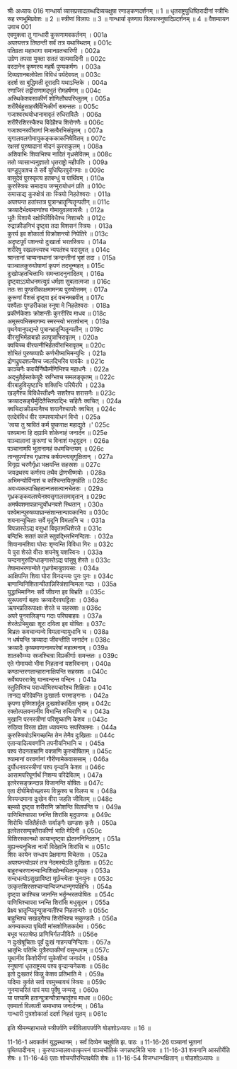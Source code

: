 श्रीः
अध्यायः 016
गान्धार्या व्यासप्रसादलब्धदिव्यचक्षुषा रणाङ्कणदर्शनम् ॥ 1 ॥ धृतराष्ट्रयुधिष्ठिरादीनां स्त्रीभिः सह रणभूमिप्रवेशः ॥ 2 ॥ स्त्रीणां विलापः ॥ 3 ॥ गान्धार्या कृष्णाय विलपत्स्नुषादिप्रदर्शनम् ॥ 4 ॥
वैशम्पायन उवाच 	001  
एवमुक्त्वा तु गान्धारी कुरूणामवकर्तनम् ।	001a  
अपश्यत्तत्र तिष्ठन्ती सर्वं तत्र यथास्थितम् ॥	001c  
पतिव्रता महाभागा समानव्रतचारिणी ।	002a  
उग्रेण तपसा युक्ता सततं सत्यवादिनी ॥	002c  
वरदानेन कृष्णस्य महर्षेः पुण्यकर्मणः ।	003a  
दिव्यज्ञानबलोपेता विविधं पर्यदेवयत् ॥	003c  
ददर्श सा बुद्धिमती दूरादपि यथाऽन्तिके ।	004a  
रणाजिरं तद्वीराणामद्भुतं रोमहर्षणम् ॥	004c  
अस्थिकेशवसाकीर्णं शोणितौघपरिप्लुतम् ।	005a  
शरीरैर्बहुसाहस्रैर्विनिकीर्णं समन्ततः ॥	005c  
गजाश्वरथयोधानामावृतं रुधिराविलैः ।	006a  
शरीरैरशिरस्कैश्च विदेहैश्च शिरोगणैः ॥	006c  
गजाश्वनरवीराणां निःसत्वैरभिसंवृतम् ।	007a  
सृगालवलगोमायुकङ्ककाकनिषेवितम् ॥	007c  
रक्षसां पुरुषादानां मोदनं कुरराकुलम् ।	008a  
अशिवाभिः शिवाभिश्च नादितं गृध्रसेवितम् ॥	008c  
ततो व्यासाभ्यनुज्ञातो धृतराष्ट्रो महीपतिः ।	009a  
पाण्डुपुत्राश्च ते सर्वे युधिष्ठिरपुरोगमाः ॥	009c  
वासुदेवं पुरस्कृत्य हतबन्धुं च पार्थिवम् ।	010a  
कुरुस्त्रियः समादाय जग्मुरायोधनं प्रति ॥	010c  
समासाद्य कुरुक्षेत्रं ताः स्त्रियो निहतेश्वराः ।	011a  
अपश्यन्त हतांस्तत्र पुत्रान्भ्रातॄन्पितॄन्पतीन् ॥	011c  
क्रव्यादैर्भक्ष्यमाणांश्च गोमायुवलवायसैः ।	012a  
भूतैः पिशाचै रक्षोभिर्विविधैश्च निशाचरैः ॥	012c  
रुद्राक्रीडनिभं दृष्ट्वा तदा विशसनं स्त्रियः ।	013a  
कुरर्य इव शोकार्ता विक्रोशन्त्यो निपेतिरे ॥	013c  
अदृष्टपूर्वं पशन्त्यो दुःखार्ता भरतस्त्रियः ।	014a  
शरीरेषु स्खलन्त्यश्च न्यपतंश्च परासुवत् ॥	014c  
श्रान्तानां चाप्यनाथानां क्रन्दन्तीनां भृशं तदा ।	015a  
पाञ्चालकुरुयोषाणां कृपणं तदभून्महत् ॥	015c  
दुःखोपहतचित्ताभिः समन्तादनुनादितम् ।	016a  
दृष्ट्वाऽऽयोधनमत्युग्रं धर्मज्ञा सुबलात्मजा ॥	016c  
ततः सा पुण्डरीकाक्षमामन्त्र्य पुरुषोत्तमम् ।	017a  
कुरूणां वैशसं दृष्ट्वा इदं वचनमब्रवीत् ॥	017c  
पश्यैताः पुण्डरीकाक्ष स्नुषा मे निहतेश्वराः ।	018a  
प्रकीर्णकेशाः क्रोशन्तीः कुररीरिव माधव ॥	018c  
अमूस्त्वभिसमागम्य स्मरन्त्यो भरतर्षभान् ।	019a  
पृथगेवानुपद्यन्ते पुत्रान्भ्रातॄन्पितॄन्पतीन् ॥	019c  
वीरसूभिर्महाबाहो हतपुत्राभिरावृतम् ।	020a  
क्वचिच्च वीरपत्नीभिर्हतवीराभिरावृतम् ॥	020c  
शोभितं पुरुषव्याघ्रैः कर्णभीष्माभिमन्युभिः ।	021a  
द्रोणद्रुपदशल्यैश्च ज्वलद्भिरिव पावकैः ॥	021c  
काञ्चनैः कवचैर्निष्कैर्मणिभिश्च महाधनैः ।	022a  
अद्भुतैर्हस्तकेयूरैः स्रग्भिश्च समलङ्कृतम् ॥	022c  
वीरबाहुविसृष्टाभिः शक्तिभिः परिघैरपि ।	023a  
खड्गैश्च विविधैस्तीक्ष्णैः सशरैश्च शरासनैः ॥	023c  
क्रव्यादसङ्घैर्मुदितैस्तिष्ठद्भिः सहितैः क्वचित् ।	024a  
क्वचिदाक्रीडमानैश्च शयानैश्चापरैः क्वचित् ॥	024c  
एतदेवंविधं वीर सम्पश्यायोधनं विभो ।	025a  
\'त्वया तु श्रावितं कर्म पुष्कराक्ष महाद्युते ।\'	025c  
पश्यमाना हि दह्यामि शोकेनाहं जनार्दन ॥	025e  
पाञ्चालानां कुरूणां च विनाशं मधुसूदन ।	026a  
पञ्चानामपि भूतानामहं वधमचिन्तयम् ॥	026c  
तान्सुपर्णाश्च गृध्राश्च कर्षयन्त्यसृगुक्षितान् ।	027a  
विगृह्य चरणैर्गृध्रा भक्षयन्ति सहस्रशः ॥	027c  
जयद्रथस्य कर्णस्य तथैव द्रोणभीष्मयोः ।	028a  
अभिमन्योर्विनाशं च कश्चिन्तयितुमर्हति ॥	028c  
अवध्यकल्पान्निहतान्गतसत्वानचेतसः ।	029a  
गृध्रकङ्कवलश्येनश्वसृगालसमावृतान् ॥	029c  
अमर्षवशमापन्नान्दुर्योधनवशे स्थितान् ।	030a  
पश्येमान्पुरुषव्याघ्रान्संशान्तान्पावकानिव ॥	030c  
शयनान्युचिताः सर्वे मृदूनि विमलानि च ।	031a  
विपन्नास्तेऽद्य वसुधां विवृतामधिशेरते ॥	031c  
बन्दिभिः सततं काले स्तुवद्भिरभिनन्दिताः ।	032a  
शिवानामशिवा घोराः शृण्वन्ति विविधा गिरः ॥	032c  
ये पुरा शेरते वीराः शयनेषु यशस्विनः ।	033a  
चन्दनागुरुदिग्धाङ्गास्तेऽद्य पांसुषु शेरते ॥	033c  
तेषामाभरणान्येते गृध्रगोमायुवायसाः ।	034a  
आक्षिपन्ति शिवा घोरा विनदन्त्यः पुनः पुनः ॥	034c  
बाणान्विनिशितान्पीतान्निस्त्रिंशान्विमला गदाः ।	035a  
युद्धाभिमानिनः सर्वे जीवन्त इव बिभ्रति ॥	035c  
सुरूपवर्णा बहवः क्रव्यादैरवघट्टिताः ।	036a  
ऋषभप्रतिरूपाक्षाः शेरते च सहस्रशः ॥	036c  
अपरे पुनरालिङ्ग्य गदाः परिघबाहवः ।	037a  
शेरतेऽभिमुखाः शूरा दयिता इव योषितः ॥	037c  
बिभ्रतः कवचान्यन्ये विमलान्यायुधानि च ।	038a  
न धर्षयन्ति क्रव्यादा जीवन्तीति जनार्दन ॥	038c  
क्रव्यादैः कृष्यमाणानामपरेषां महात्मनाम् ।	039a  
शातकौम्भ्यः स्रजश्चित्रा विप्रकीर्णाः समन्ततः ॥	039c  
एते गोमायवो भीमा निहतानां यशस्विनाम् ।	040a  
कण्ठान्तरगतान्हारानाक्षिपन्ति सहस्रशः ॥	040c  
सर्वेष्वपररात्रेषु यानवन्दन्त वन्दिनः ।	041a  
स्तुतिभिश्च परार्ध्याभिरुपचारैश्च शिक्षिताः ॥	041c  
तानद्य परिदेवन्ति दुःखार्ताः परमाङ्गनाः ।	042a  
कृपणा वृष्णिशार्दूल दुःखशोकार्दिता भृशम् ॥	042c  
रक्तोत्पलवनानीव विभान्ति रुचिराणि च ।	043a  
मुखानि परमस्त्रीणां परिशुष्काणि केशव ॥	043c  
रुदित्वा विरता ह्येता ध्यायन्त्यः सपरिक्लमाः ।	044a  
कुरुस्त्रियोऽभिगच्छन्ति तेन तेनैव दुःखिताः ॥	044c  
एतान्यादित्यवर्णानि तपनीयनिभानि च ।	045a  
पश्य रोदनताम्राणि वक्त्राणि कुरुयोषिताम् ॥	045c  
श्यामानां वरवर्णानां गौरीणामेकवाससाम् ।	046a  
दुर्योधनवरस्त्रीणां पश्य वृन्दानि केशव ॥	046c  
आसामपरिपूर्णार्थं निशम्य परिदेवितम् ।	047a  
इतरेरसङ्क्रन्दान्न विजानन्ति योषितः ॥	047c  
एता दीर्घमिवोच्छ्वस्य विक्रुश्य च विलप्य च ।	048a  
विस्पन्दमाना दुःखेन वीरा जहति जीवितम् ॥	048c  
बह्व्यो दृष्ट्वा शरीराणि क्रोशन्ति विलपन्ति च ।	049a  
पाणिभिश्चापरा घ्नन्ति शिरांसि मृदुपाणयः ॥	049c  
शिरोभिः पतितैर्हस्तैः सर्वाङ्गैः खण्डशः कृतैः ।	050a  
इतरेतरसम्पृक्तैराकीर्णा भाति मेदिनी ॥	050c  
विशिरस्कानथो कायान्दृष्ट्वा ह्येताननिन्दितान् ।	051a  
मुह्यन्त्यनुचिता नार्यो विदेहानि शिरांसि च ॥	051c  
शिरः कायेन सन्धाय प्रेक्षमाणा विचेतसः ।	052a  
अपश्यन्त्योऽपरं तत्र नेदमस्येऽति दुःखिताः ॥	052c  
बाहूरुचरणानन्यान्विशिखोन्मथितान्पृथक् ।	053a  
सन्दधत्योऽसुखाविष्टा मूर्छन्त्येताः पुनःपुनः ॥	053c  
उत्कृत्तशिरसश्चान्यान्विजग्धान्मृगपक्षिभिः ।	054a  
दृष्ट्वा काश्चिन्न जानन्ति भर्तॄन्भरतयोषितः ॥	054c  
पाणिभिश्चापरा घ्नन्ति शिरांसि मधुसूदन ।	055a  
प्रेक्ष्य भ्रातॄन्पितॄन्पुत्रान्पतींश्च निहतान्परैः ॥	055c  
बाहुभिश्च सखड्गैश्च शिरोभिश्च सकुण्डलैः ।	056a  
अगम्यकल्पा पृथिवी मांसशोणितकर्दमा ।	056c  
बभूव भरतश्रेष्ठ प्राणिभिर्गतजीवितैः ॥	056e  
न दुःखेषूचिताः पूर्वं दुःखं गाहन्त्यनिन्दिताः ।	057a  
भ्रातृभिः पतिभिः पुत्रैरुपाकीर्णां वसुन्धराम् ॥	057c  
यूथानीव किशोरीणां सुकेशीनां जनार्दन ।	058a  
स्नुषाणां धृतराष्ट्रस्य पश्य वृन्दान्यनेकशः ॥	058c  
इतो दुःखतरं किन्नु केशव प्रतिभाति मे ।	059a  
यदिमाः कुर्वते सर्वा रवमुच्चावचं स्त्रियः ॥	059c  
नूनमाचरितं पापं मया पूर्वेषु जन्मसु ।	060a  
या पश्यामि हतान्पुत्रान्पौत्रान्भ्रातॄंश्च माधव ॥	060c  
एवमार्ता विलपती समाभाष्य जनार्दनम् ।	061a  
गान्धारी पुत्रशोकार्ता ददर्श निहतं सुतम् ॥ 	061c  

इति श्रीमन्महाभारते स्त्रीपर्वणि स्त्रीविलापपर्वणि षोडशोऽध्यायः ॥ 16 ॥

11-16-1 अवकर्तनं युद्धस्थानम् । सर्वं दिव्येन चक्षुषेति झ. पाठः ॥ 11-16-26 पञ्चानां भूतानां पृथिव्यादीनाम् । कुरुपाञ्चालवधात्कृत्स्नं पाञ्चभौतिकं जगन्नष्टमिति भावः ॥ 11-16-31 शयनानि आस्तीर्येति शेषः ॥ 11-16-48 एताः शोचन्तीरभिलक्ष्येति शेषः ॥ 11-16-54 विजग्धान्भक्षितान् ॥ षोडशोऽध्यायः ॥
